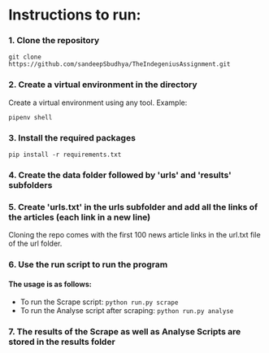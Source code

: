 
# Instructions to run:

### 1. Clone the repository


    git clone https://github.com/sandeepSbudhya/TheIndegeniusAssignment.git
   
   
### 2. Create a virtual environment in the directory


Create a virtual environment using any tool.
Example:


    pipenv shell



### 3. Install the required packages


    pip install -r requirements.txt


### 4. Create the data folder followed by 'urls' and 'results' subfolders



### 5. Create 'urls.txt' in the urls subfolder and add all the links of the articles (each link in a new line)

Cloning the repo comes with the first 100 news article links in the url.txt file of the url folder.

### 6. Use the run script to run the program


#### The usage is as follows:


 - To run the Scrape script:
 `python run.py scrape`
 - To run the Analyse script after scraping:
  `python run.py analyse`


### 7. The results of the Scrape as well as Analyse Scripts are stored in the results folder

